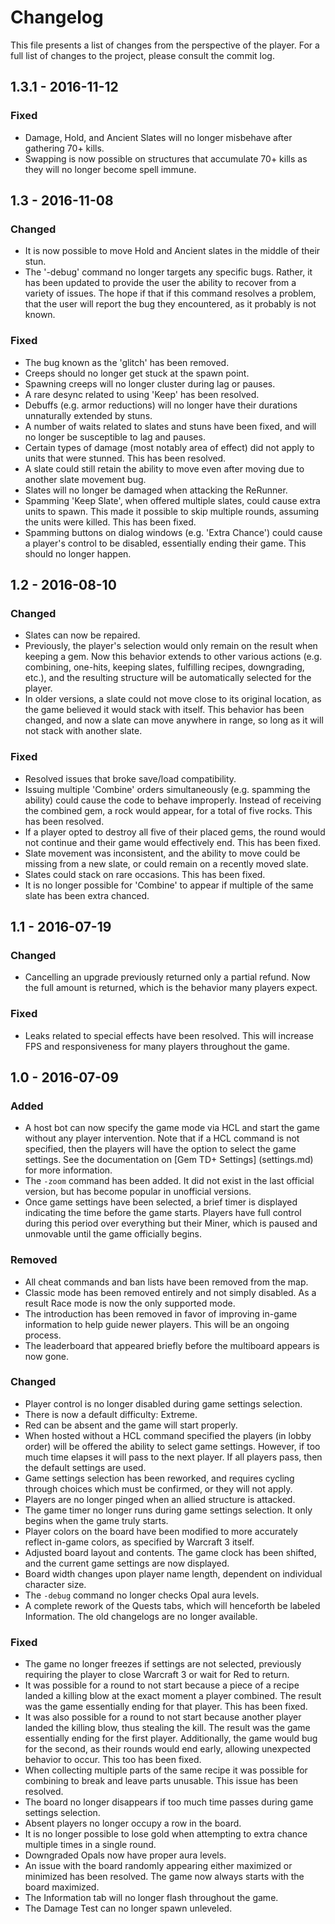 # Changelog

This file presents a list of changes from the perspective of the player. For a
full list of changes to the project, please consult the commit log.

## 1.3.1 - 2016-11-12

### Fixed
- Damage, Hold, and Ancient Slates will no longer misbehave after gathering
  70+ kills.
- Swapping is now possible on structures that accumulate 70+ kills as they
  will no longer become spell immune.

## 1.3 - 2016-11-08

### Changed
- It is now possible to move Hold and Ancient slates in the middle of their
  stun.
- The '-debug' command no longer targets any specific bugs. Rather, it has
  been updated to provide the user the ability to recover from a variety of
  issues. The hope if that if this command resolves a problem, that the user
  will report the bug they encountered, as it probably is not known.

### Fixed
- The bug known as the 'glitch' has been removed.
- Creeps should no longer get stuck at the spawn point.
- Spawning creeps will no longer cluster during lag or pauses.
- A rare desync related to using 'Keep' has been resolved.
- Debuffs (e.g. armor reductions) will no longer have their durations
  unnaturally extended by stuns.
- A number of waits related to slates and stuns have been fixed, and will no
  longer be susceptible to lag and pauses.
- Certain types of damage (most notably area of effect) did not apply to units
  that were stunned. This has been resolved.
- A slate could still retain the ability to move even after moving due to
  another slate movement bug.
- Slates will no longer be damaged when attacking the ReRunner.
- Spamming 'Keep Slate', when offered multiple slates, could cause extra units
  to spawn. This made it possible to skip multiple rounds, assuming the units
  were killed. This has been fixed.
- Spamming buttons on dialog windows (e.g. 'Extra Chance') could cause a
  player's control to be disabled, essentially ending their game. This should
  no longer happen.

## 1.2 - 2016-08-10

### Changed
- Slates can now be repaired.
- Previously, the player's selection would only remain on the result when
  keeping a gem. Now this behavior extends to other various actions (e.g.
  combining, one-hits, keeping slates, fulfilling recipes, downgrading, etc.),
  and the resulting structure will be automatically selected for the player.
- In older versions, a slate could not move close to its original location, as
  the game believed it would stack with itself. This behavior has been
  changed, and now a slate can move anywhere in range, so long as it will not
  stack with another slate.

### Fixed
- Resolved issues that broke save/load compatibility.
- Issuing multiple 'Combine' orders simultaneously (e.g. spamming the ability)
  could cause the code to behave improperly. Instead of receiving the combined
  gem, a rock would appear, for a total of five rocks. This has been resolved.
- If a player opted to destroy all five of their placed gems, the round would
  not continue and their game would effectively end. This has been fixed.
- Slate movement was inconsistent, and the ability to move could be missing
  from a new slate, or could remain on a recently moved slate.
- Slates could stack on rare occasions. This has been fixed.
- It is no longer possible for 'Combine' to appear if multiple of the same
  slate has been extra chanced.

## 1.1 - 2016-07-19

### Changed
- Cancelling an upgrade previously returned only a partial refund. Now the
  full amount is returned, which is the behavior many players expect.

### Fixed
- Leaks related to special effects have been resolved. This will increase FPS
  and responsiveness for many players throughout the game.

## 1.0 - 2016-07-09

### Added
- A host bot can now specify the game mode via HCL and start the game without
  any player intervention. Note that if a HCL command is not specified, then
  the players will have the option to select the game settings. See the
  documentation on [Gem TD+ Settings] (settings.md) for more information.
- The `-zoom` command has been added. It did not exist in the last official
  version, but has become popular in unofficial versions.
- Once game settings have been selected, a brief timer is displayed indicating
  the time before the game starts. Players have full control during this
  period over everything but their Miner, which is paused and unmovable until
  the game officially begins.

### Removed
- All cheat commands and ban lists have been removed from the map.
- Classic mode has been removed entirely and not simply disabled. As a result
  Race mode is now the only supported mode.
- The introduction has been removed in favor of improving in-game information
  to help guide newer players. This will be an ongoing process.
- The leaderboard that appeared briefly before the multiboard appears is
  now gone.

### Changed
- Player control is no longer disabled during game settings selection.
- There is now a default difficulty: Extreme.
- Red can be absent and the game will start properly.
- When hosted without a HCL command specified the players (in lobby order)
  will be offered the ability to select game settings. However, if too much
  time elapses it will pass to the next player. If all players pass, then the
  default settings are used.
- Game settings selection has been reworked, and requires cycling through
  choices which must be confirmed, or they will not apply.
- Players are no longer pinged when an allied structure is attacked.
- The game timer no longer runs during game settings selection. It only
  begins when the game truly starts.
- Player colors on the board have been modified to more accurately reflect
  in-game colors, as specified by Warcraft 3 itself.
- Adjusted board layout and contents. The game clock has been shifted, and
  the current game settings are now displayed.
- Board width changes upon player name length, dependent on individual
  character size.
- The `-debug` command no longer checks Opal aura levels.
- A complete rework of the Quests tabs, which will henceforth be labeled
  Information. The old changelogs are no longer available.

### Fixed
- The game no longer freezes if settings are not selected, previously
  requiring the player to close Warcraft 3 or wait for Red to return.
- It was possible for a round to not start because a piece of a recipe landed
  a killing blow at the exact moment a player combined. The result was the
  game essentially ending for that player. This has been fixed.
- It was also possible for a round to not start because another player landed
  the killing blow, thus stealing the kill. The result was the game
  essentially ending for the first player. Additionally, the game would bug
  for the second, as their rounds would end early, allowing unexpected
  behavior to occur. This too has been fixed.
- When collecting multiple parts of the same recipe it was possible for
  combining to break and leave parts unusable. This issue has been resolved.
- The board no longer disappears if too much time passes during game settings
  selection.
- Absent players no longer occupy a row in the board.
- It is no longer possible to lose gold when attempting to extra chance
  multiple times in a single round.
- Downgraded Opals now have proper aura levels.
- An issue with the board randomly appearing either maximized or minimized has
  been resolved. The game now always starts with the board maximized.
- The Information tab will no longer flash throughout the game.
- The Damage Test can no longer spawn unleveled.
